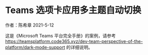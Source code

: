 # Teams 选项卡应用多主题自动切换
作者：陈希章 2021-5-12

这是《Microsoft Teams 平台完全手册》的案例，请参考 <https://teamsplatform.code365.xyz/dev-team-perspective-of-the-platform/dark-mode-support> 的详细说明。
